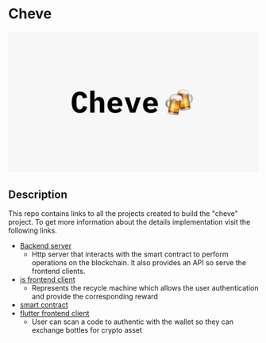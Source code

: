 # Cheve

![alt](./cheve-logo.jpeg)

## Description
This repo contains links to all the projects created to build the "cheve" project. To get more information about the details implementation visit the following links.

- [Backend server](https://github.com/manu-yaff/ethmex)
  - Http server that interacts with the smart contract to perform operations on the blockchain. It also provides an API so serve the frontend clients.
- [js frontend client](https://github.com/Elcapi0998/ethMexicoRecyclingWebApp)
  - Represents the recycle machine which allows the user authentication and provide the corresponding reward
- [smart contract]()
- [flutter frontend client]()
  - User can scan a code to authentic with the wallet so they can exchange bottles for crypto asset


